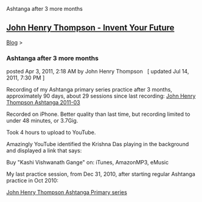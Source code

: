 Ashtanga after 3 more months 

[John Henry Thompson - Invent Your Future](../index.html)
---------------------------------------------------------

    

[Blog](../z-blog-1.html)‎ > ‎

### Ashtanga after 3 more months

posted Apr 3, 2011, 2:18 AM by John Henry Thompson   \[ updated Jul 14, 2011, 7:30 PM \]

Recording of my Ashtanga primary series practice after 3 months, approximately 90 days, about 29 sessions since last recording: [John Henry Thompson Ashtanga 2011-03](http://www.youtube.com/watch?v=L6M3EDv51Tk)

Recorded on iPhone. Better quality than last time, but recording limited to under 48 minutes, or 3.7Gig. 

Took 4 hours to upload to YouTube. 

Amazingly YouTube identified the Krishna Das playing in the background and displayed a link that says:

Buy "Kashi Vishwanath Gange" on: iTunes, AmazonMP3, eMusic

  

My last practice session, from Dec 31, 2010, after starting regular Ashtanga practice in Oct 2010:

[John Henry Thompson Ashtanga Primary series](http://www.youtube.com/watch?v=bIoiPerB8_Y)

  

  

  

